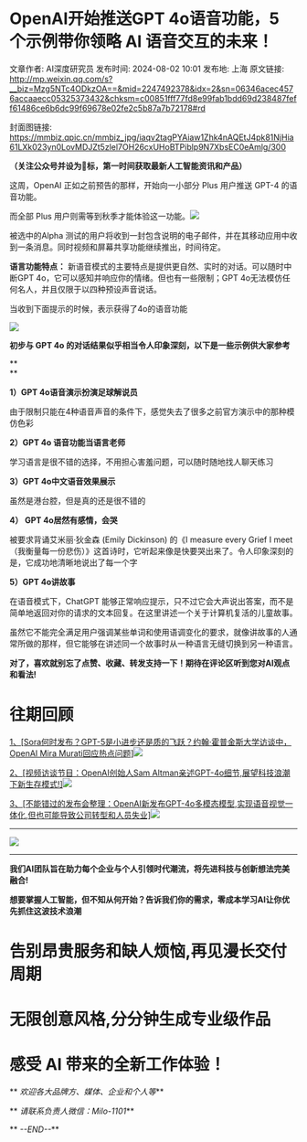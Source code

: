 # OpenAI开始推送GPT 4o语音功能，5 个示例带你领略 AI 语音交互的未来！

文章作者: AI深度研究员
发布时间: 2024-08-02 10:01
发布地: 上海
原文链接: http://mp.weixin.qq.com/s?__biz=Mzg5NTc4ODkzOA==&mid=2247492378&idx=2&sn=06346acec4576accaaecc05325373432&chksm=c00851fff77fd8e99fab1bdd69d238487feff61486ce6b6dc99f69678e02fe2c5b87a7b72178#rd

封面图链接: https://mmbiz.qpic.cn/mmbiz_jpg/iaqv2tagPYAiaw1Zhk4nAQEtJ4pk81NjHia61LXk023yn0LovMDJZt5zlel7OH26cxUHoBTPiblp9N7XbsEC0eAmlg/300

**（关注公众号并设为🌟标，第一时间获取最新人工智能资讯和产品）**

这周，OpenAI 正如之前预告的那样，开始向一小部分 Plus 用户推送 GPT-4 的语音功能。

而全部 Plus
用户则需等到秋季才能体验这一功能。![](https://mmbiz.qpic.cn/mmbiz_png/iaqv2tagPYAiaw1Zhk4nAQEtJ4pk81NjHiaOzQicXiadd5dHBia5JjiaLUad9uySSibWMwtqVhTFUshNwDpbKLib1mBFPGA/640?wx_fmt=png&from=appmsg)

  

被选中的Alpha 测试的用户将收到一封包含说明的电子邮件，并在其移动应用中收到一条消息。同时视频和屏幕共享功能继续推出，时间待定。

**语言功能特点：** 新语音模式的主要特点是提供更自然、实时的对话。可以随时中断GPT 4o，它可以感知并响应你的情绪。但也有一些限制；GPT
4o无法模仿任何名人，并且仅限于以四种预设声音说话。

  

当收到下面提示的时候，表示获得了4o的语音功能

![](https://mmbiz.qpic.cn/mmbiz_png/iaqv2tagPYAiaw1Zhk4nAQEtJ4pk81NjHiakUsWGJoVKTzh2Tu3nh3Q24oiamibgLKhs9dEa4pP61ELE2v2ocXlXPfQ/640?wx_fmt=png&from=appmsg)

  

**初步与 GPT 4o 的对话结果似乎相当令人印象深刻，以下是一些示例供大家参考**

**  
**

**1）GPT 4o语音演示扮演足球解说员**

由于限制只能在4种语音声音的条件下，感觉失去了很多之前官方演示中的那种模仿色彩

  

**2）GPT 4o 语音功能当语言老师**

学习语言是很不错的选择，不用担心害羞问题，可以随时随地找人聊天练习

  

**3）GPT 4o中文语音效果展示**

虽然是港台腔，但是真的还是很不错的

  

**4） GPT 4o居然有感情，会哭**

被要求背诵艾米丽·狄金森 (Emily Dickinson) 的《I measure every Grief I
meet（我衡量每一份悲伤）》这首诗时，它听起来像是快要哭出来了。令人印象深刻的是，它成功地清晰地说出了每一个字

  

**5）GPT 4o讲故事**

在语音模式下，ChatGPT 能够正常响应提示，只不过它会大声说出答案，而不是简单地返回对你的请求的文本回复。在这里讲述一个关于计算机复活的儿童故事。

虽然它不能完全满足用户强调某些单词和使用语调变化的要求，就像讲故事的人通常所做的那样，但它能够在讲述同一个故事时从一种语言无缝切换到另一种语言。

  

  

**对了，喜欢就别忘了点赞、收藏、转发支持一下！期待在评论区听到您对AI观点和看法!**

#  往期回顾

[1、[Sora何时发布？GPT-5是小进步还是质的飞跃？约翰·霍普金斯大学访谈中，OpenAI Mira
Murati回应热点问题]![](https://mmbiz.qpic.cn/mmbiz_png/iaqv2tagPYAiaw1Zhk4nAQEtJ4pk81NjHialfh5XgEwW60iay6Hlg3ySRZbGAA4ianfBfxh4nbDejKg1hLUuR3yEGwg/640?wx_fmt=png&from=appmsg)](https://mp.weixin.qq.com/s?__biz=Mzg5NTc4ODkzOA==&mid=2247491825&idx=1&sn=048965c42f986d5036ca1da4b419faf4&chksm=c0085214f77fdb028f37f7388c68d70866951b07315f75316c94253ed00e5c764569f0279267&scene=21#wechat_redirect)

[2、[视频访谈节目：OpenAI创始人Sam
Altman亲述GPT-4o细节,展望科技浪潮下新生存模式!]![](https://mmbiz.qpic.cn/mmbiz_png/iaqv2tagPYAiaw1Zhk4nAQEtJ4pk81NjHiaF9ibpDJRUOPyX3NrWzGxsFzKD6GO4vZMsprZfJ7XAkHUSESJfqDtBTw/640?wx_fmt=png&from=appmsg)](https://mp.weixin.qq.com/s?__biz=Mzg5NTc4ODkzOA==&mid=2247490338&idx=1&sn=56ad0861af3bd36997324913c95cebc8&chksm=c00ba9c7f77c20d12f9b7ecd19e07cc34934a430ce7bcb7206ff939efd5a4382eedcded9b1ec&scene=21#wechat_redirect)

[3、[不能错过的发布会整理：OpenAI新发布GPT-4o多模态模型,实现语音视觉一体化,但也可能导致公司转型和人员失业]![](https://mmbiz.qpic.cn/mmbiz_png/iaqv2tagPYAiaw1Zhk4nAQEtJ4pk81NjHiaOhNnOEjqKANdCdaGYplFleK8ulKlFLEiaiaia6bMa9KafwOQLVwaJxtnQ/640?wx_fmt=png&from=appmsg)](https://mp.weixin.qq.com/s?__biz=Mzg5NTc4ODkzOA==&mid=2247490186&idx=1&sn=6fc60217600e9c0f02c4d3f4fd52f8f7&chksm=c00ba86ff77c2179d1bda99a2acf160f8592982085ef43ed02428c4307ddc0ff69cb1c7f56b1&scene=21#wechat_redirect)

* * *

![](https://mmbiz.qpic.cn/mmbiz_png/iaqv2tagPYAhtRhTOjz2QwH4dIlC3YUcYbaicMEwjqQqh06Yhdd7EH3r9wiaMRArLz0a6Zhx6uiaUD7hguPfbY0nAg/640?wx_fmt=png&from=appmsg)

****

**我们AI团队旨在助力每个企业与个人引领时代潮流，将先进科技与创新想法完美融合!**

**想要掌握人工智能，但不知从何开始？告诉我们你的需求，零成本学习AI让你优先抓住这波技术浪潮**

#  告别昂贵服务和缺人烦恼,再见漫长交付周期

# 无限创意风格,分分钟生成专业级作品

# 感受 AI 带来的全新工作体验！

** _欢迎各大品牌方、媒体、企业和个人等_**

** _请联系负责人微信：Milo-1101_**

** _\--END--_**

